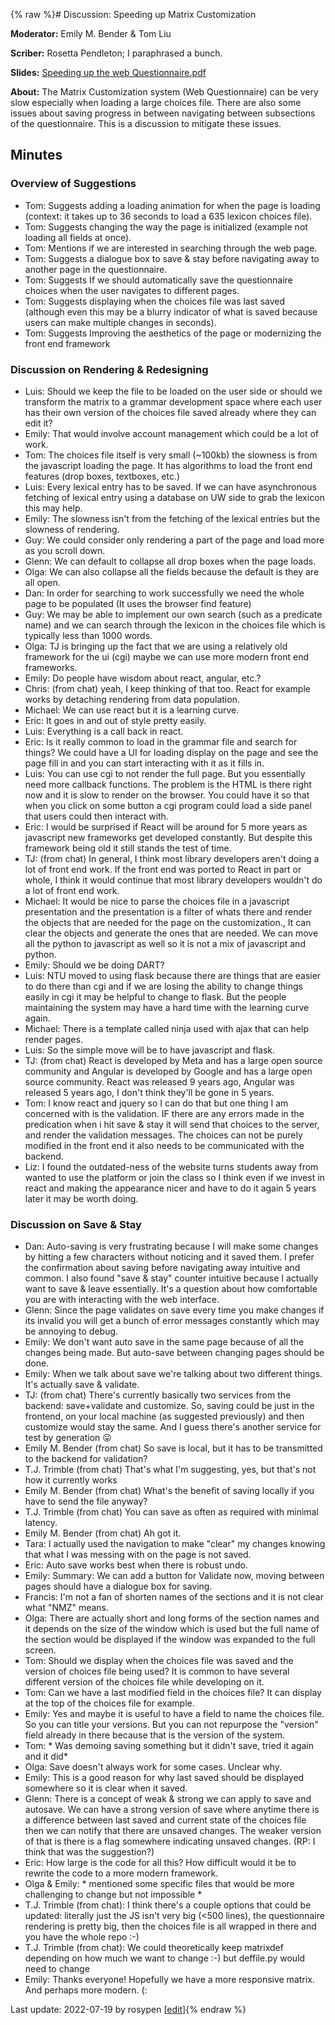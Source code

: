 {% raw %}# Discussion: Speeding up Matrix Customization

**Moderator:** Emily M. Bender & Tom Liu

**Scriber:** Rosetta Pendleton; I paraphrased a bunch.

**Slides:** [Speeding up the web Questionnaire.pdf](https://github.com/delph-in/docs/blob/main/summits/2022/Speeding%20up%20the%20Web%20Questionnaire.pdf)

**About:** The Matrix Customization system (Web Questionnaire) can be very slow especially when loading a large choices file. There are also some issues about saving progress in between navigating between subsections of the questionnaire. This is a discussion to mitigate these issues.

## Minutes

### Overview of Suggestions

- Tom: Suggests adding a loading animation for when the page is loading (context: it takes up to 36 seconds to load a 635 lexicon choices file).
- Tom: Suggests changing the way the page is initialized (example not loading all fields at once).
- Tom: Mentions if we are interested in searching through the web page.
- Tom: Suggests a dialogue box to save & stay before navigating away to another page in the questionnaire.
- Tom: Suggests If we should automatically save the questionnaire choices when the user navigates to different pages.
- Tom: Suggests displaying when the choices file was last saved (although even this may be a blurry indicator of what is saved because users can make multiple changes in seconds).
- Tom: Suggests Improving the aesthetics of the page or modernizing the front end framework

### Discussion on Rendering & Redesigning

- Luis: Should we keep the file to be loaded on the user side or should we transform the matrix to a grammar development space where each user has their own version of the choices file saved already where they can edit it?
- Emily: That would involve account management which could be a lot of work.
- Tom: The choices file itself is very small (~100kb) the slowness is from the javascript loading the page. It has algorithms to load the front end features (drop boxes, textboxes, etc.)
- Luis: Every lexical entry has to be saved. If we can have asynchronous fetching of lexical entry using a database on UW side to grab the lexicon this may help.
- Emily: The slowness isn't from the fetching of the lexical entries but the slowness of rendering.
- Guy: We could consider only rendering a part of the page and load more as you scroll down.
- Glenn: We can default to collapse all drop boxes when the page loads.
- Olga: We can also collapse all the fields because the default is they are all open. 
- Dan: In order for searching to work successfully we need the whole page to be populated (It uses the browser find feature)
- Guy: We may be able to implement our own search (such as a predicate name) and we can search through the lexicon in the choices file which is typically less than 1000 words.
- Olga: TJ is bringing up the fact that we are using a relatively old framework for the ui (cgi) maybe we can use more modern front end frameworks.
- Emily: Do people have wisdom about react, angular, etc.?
- Chris: (from chat) yeah, I keep thinking of that too. React for example works by detaching rendering from data population.
- Michael: We can use react but it is a learning curve.
- Eric: It goes in and out of style pretty easily.
- Luis: Everything is a call back in react.
- Eric: Is it really common to load in the grammar file and search for things? We could have a UI for loading display on the page and see the page fill in and you can start interacting with it as it fills in.
- Luis: You can use cgi to not render the full page. But you essentially need more callback functions. The problem is the HTML is there right now and it is slow to render on the browser. You could have it so that when you click on some button a cgi program could load a side panel that users could then interact with.
- Eric: I would be surprised if React will be around for 5 more years as javascript new frameworks get developed constantly. But despite this framework being old it still stands the test of time.
- TJ: (from chat) In general, I think most library developers aren't doing a lot of front end work. If the front end was ported to React in part or whole, I think it would continue that most library developers wouldn't do a lot of front end work.
- Michael: It would be nice to parse the choices file in a javascript presentation and the presentation is a filter of whats there and render the objects that are needed for the page on the customization., It can clear the objects and generate the ones that are needed. We can move all the python to javascript as well so it is not a mix of javascript and python.
- Emily: Should we be doing DART?
- Luis: NTU moved to using flask because there are things that are easier to do there than cgi and if we are losing the ability to change things easily in cgi it may be helpful to change to flask. But the people maintaining the system may have a hard time with the learning curve again.
- Michael: There is a template called ninja used with ajax that can help render pages.
- Luis: So the simple move will be to have javascript and flask.
- TJ: (from chat) React is developed by Meta and has a large open source community and Angular is developed by Google and has a large open source community. React was released 9 years ago, Angular was released 5 years ago, I don't think they'll be gone in 5 years.
- Tom: I know react and jquery so I can do that but one thing I am concerned with is the validation. IF there are any errors made in the predication when i hit save & stay it will send that choices to the server, and render the validation messages. The choices can not be purely modified in the front end it also needs to be communicated with the backend.
- Liz: I found the outdated-ness of the website turns students away from wanted to use the platform or join the class so I think even if we invest in react and making the appearance nicer and have to do it again 5 years later it may be worth doing.

### Discussion on Save & Stay
- Dan: Auto-saving is very frustrating because I will make some changes by hitting a few characters without noticing and it saved them. I prefer the confirmation about saving before navigating away intuitive and common. I also found "save & stay" counter intuitive because I actually want to save & leave essentially. It's a question about how comfortable you are with interacting with the web interface. 
- Glenn: Since the page validates on save every time you make changes if its invalid you will get a bunch of error messages constantly which may be annoying to debug.
- Emily: We don't want auto save in the same page because of all the changes being made. But auto-save between changing pages should be done.
- Emily: When we talk about save we're talking about two different things. It's actually save & validate.
- TJ: (from chat) There's currently basically two services from the backend: save+validate and customize. So, saving could be just in the frontend, on your local machine (as suggested previously) and then customize would stay the same. And I guess there's another service for test by generation 😛
- Emily M. Bender (from chat) So save is local, but it has to be transmitted to the backend for validation?
- T.J. Trimble (from chat) That's what I'm suggesting, yes, but that's not how it currently works
- Emily M. Bender (from chat) What's the benefit of saving locally if you have to send the file anyway?
- T.J. Trimble (from chat) You can save as often as required with minimal latency.
- Emily M. Bender (from chat) Ah got it.
- Tara: I actually used the navigation to make "clear" my changes knowing that what I was messing with on the page is not saved.
- Eric: Auto save works best when there is robust undo.
- Emily: Summary: We can add a button for Validate now, moving between pages should have a dialogue box for saving.
- Francis: I'm not a fan of shorten names of the sections and it is not clear what "NMZ" means.
- Olga: There are actually short and long forms of the section names and it depends on the size of the window which is used but the full name of the section would be displayed if the window was expanded to the full screen.
- Tom: Should we display when the choices file was saved and the version of choices file being used? It is common to have several different version of the choices file while developing on it.
- Tom: Can we have a last modified field in the choices file? It can display at the top of the choices file for example.
- Emily: Yes and maybe it is useful to have a field to name the choices file. So you can title your versions. But you can not repurpose the "version" field already in there because that is the version of the system.
- Tom: * Was demoing saving something but it didn't save, tried it again and it did*
- Olga: Save doesn't always work for some cases. Unclear why. 
- Emily: This is a good reason for why last saved should be displayed somewhere so it is clear when it saved.
- Glenn: There is a concept of weak & strong we can apply to save and autosave. We can have a strong version of save where anytime there is a difference between last saved and current state of the choices file then we can notify that there are unsaved changes. The weaker version of that is there is a flag somewhere indicating unsaved changes. (RP: I think that was the suggestion?)
- Eric: How large is the code for all this? How difficult would it be to rewrite the code to a more modern framework.
- Olga & Emily: * mentioned some specific files that would be more challenging to change but not impossible *
- T.J. Trimble (from chat): I think there's a couple options that could be updated: literally just the JS isn't very big (<500 lines), the questionnaire rendering is pretty big, then the choices file is all wrapped in there and you have the whole repo :-)
- T.J. Trimble (from chat): We could theoretically keep matrixdef depending on how much we want to change :-) but deffile.py would need to change
- Emily: Thanks everyone! Hopefully we have a more responsive matrix. And perhaps more modern. (:

Last update: 2022-07-19 by rosypen [[edit](https://github.com/delph-in/docs/wiki/Fairhaven2022-Speeding-up-the-Web-Questionnaire/_edit)]{% endraw %}